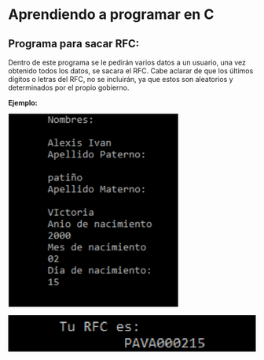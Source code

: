 # Aprendiendo a programar en C
## Programa para sacar RFC:
Dentro de este programa se le pedirán varios datos a un usuario, una vez obtenido todos los datos, se sacara el RFC. Cabe aclarar de que los últimos dígitos o letras del RFC, no se incluirán, ya que estos son aleatorios y determinados por el propio gobierno.

**Ejemplo:**

![Poner los datos](https://raw.githubusercontent.com/patinoAlexis/Aprendiendo-C/main/RFC/img/inputs.png)

![RFC conseguido](https://raw.githubusercontent.com/patinoAlexis/Aprendiendo-C/main/RFC/img/res.png)